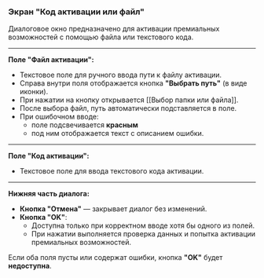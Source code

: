 ### Экран "Код активации или файл"

Диалоговое окно предназначено для активации премиальных возможностей с помощью файла или текстового кода.

---

**Поле "Файл активации":**
- Текстовое поле для ручного ввода пути к файлу активации.
- Справа внутри поля отображается кнопка **"Выбрать путь"** (в виде иконки).
- При нажатии на кнопку открывается [[Выбор папки или файла]].
- После выбора файл, путь автоматически подставляется в поле.
- При ошибочном вводе:
  - поле подсвечивается **красным**
  - под ним отображается текст с описанием ошибки.

---

**Поле "Код активации":**
- Текстовое поле для ввода текстового кода активации.

---

**Нижняя часть диалога:**
- **Кнопка "Отмена"** — закрывает диалог без изменений.
- **Кнопка "OK"**:
  - Доступна только при корректном вводе хотя бы одного из полей.
  - При нажатии выполняется проверка данных и попытка активации премиальных возможностей.

Если оба поля пусты или содержат ошибки, кнопка **"OK"** будет **недоступна**.
